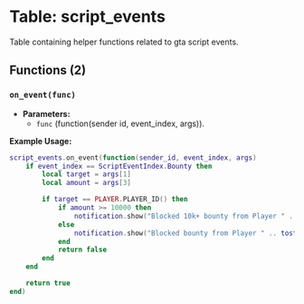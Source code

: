 # Table: script_events

Table containing helper functions related to gta script events.

## Functions (2)

### `on_event(func)`

- **Parameters:**
  - `func` (function(sender id, event_index, args)).

**Example Usage:**
```lua
script_events.on_event(function(sender_id, event_index, args)
    if event_index == ScriptEventIndex.Bounty then
        local target = args[1]
        local amount = args[3]

        if target == PLAYER.PLAYER_ID() then
            if amount >= 10000 then
                notification.show("Blocked 10k+ bounty from Player " .. tostring(sender_id))
            else
                notification.show("Blocked bounty from Player " .. tostring(sender_id))
            end
            return false
        end
    end

    return true
end)
```
